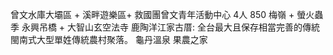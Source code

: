 曾文水庫大壩區 + 溪畔遊樂區+ 救國團曾文青年活動中心 4人 850
梅嶺 + 螢火蟲季
永興吊橋 + 大智山玄空法寺
鹿陶洋江家古厝: 全台最大且保存相當完善的傳統閩南式大型單姓傳統農村聚落。
龜丹溫泉
果農之家
